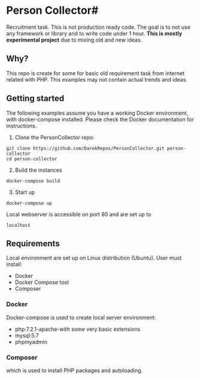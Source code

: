 # Person Collector#
Recruitment task.
This is not production ready code. The goal is to not use any framework or library and to write code under 1 hour.
**This is mostly experimental project** due to mixing old and new ideas. 
## Why? ##
This repo is create for some for basic old requirement task from internet related with PHP. This examples may not contain actual trends and ideas.

## Getting started ##
The following examples assume you have a working Docker environment, with docker-compose installed. Please check the Docker documentation for instructions.

1. Clone the PersonCollector repo:
```
git clone https://github.com/DarekRepos/PersonCollector.git person-collector
cd person-collector
```
2. Build the instances

 ```docker-compose build```
 
3. Start up

 ```docker-compose up```
 
Local webserver is accessible on port 80  and are set up to

```
localhost
```

## Requirements ##
Local environment are set up on Linux distribution (Ubuntu).
User must install:
* Docker
* Docker Compose tool
* Composer
### Docker ###
Docker-compose is used to create local  server environment:
* php:7.2.1-apache-with some very basic extensions
* mysql:5.7
* phpmyadmin

### Composer ###
which is used to install PHP packages and autoloading.